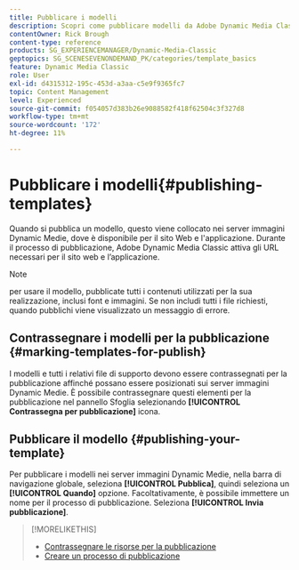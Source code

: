 ```yaml
---
title: Pubblicare i modelli
description: Scopri come pubblicare modelli da Adobe Dynamic Media Classic.
contentOwner: Rick Brough
content-type: reference
products: SG_EXPERIENCEMANAGER/Dynamic-Media-Classic
geptopics: SG_SCENESEVENONDEMAND_PK/categories/template_basics
feature: Dynamic Media Classic
role: User
exl-id: d4315312-195c-453d-a3aa-c5e9f9365fc7
topic: Content Management
level: Experienced
source-git-commit: f054057d383b26e9088582f418f62504c3f327d8
workflow-type: tm+mt
source-wordcount: '172'
ht-degree: 11%

---
```


# Pubblicare i modelli{#publishing-templates}

Quando si pubblica un modello, questo viene collocato nei server immagini Dynamic Medie, dove è disponibile per il sito Web e l&#39;applicazione. Durante il processo di pubblicazione, Adobe Dynamic Media Classic attiva gli URL necessari per il sito web e l’applicazione.

>[!NOTE]
>
>per usare il modello, pubblicate tutti i contenuti utilizzati per la sua realizzazione, inclusi font e immagini. Se non includi tutti i file richiesti, quando pubblichi viene visualizzato un messaggio di errore.

## Contrassegnare i modelli per la pubblicazione {#marking-templates-for-publish}

I modelli e tutti i relativi file di supporto devono essere contrassegnati per la pubblicazione affinché possano essere posizionati sui server immagini Dynamic Medie. È possibile contrassegnare questi elementi per la pubblicazione nel pannello Sfoglia selezionando **[!UICONTROL Contrassegna per pubblicazione]** icona.

## Pubblicare il modello {#publishing-your-template}

Per pubblicare i modelli nei server immagini Dynamic Medie, nella barra di navigazione globale, seleziona **[!UICONTROL Pubblica]**, quindi seleziona un **[!UICONTROL Quando]** opzione. Facoltativamente, è possibile immettere un nome per il processo di pubblicazione. Seleziona **[!UICONTROL Invia pubblicazione]**.

>[!MORELIKETHIS]
>
>* [Contrassegnare le risorse per la pubblicazione](publishing-files.md#publish_after_uploading)
>* [Creare un processo di pubblicazione](publishing-files.md#creating_a_publish_job)
